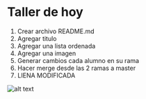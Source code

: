 # Taller de hoy

1. Crear archivo README.md
2. Agregar titulo 
3. Agregar una lista ordenada
4. Agregar una imagen
5. Generar cambios cada alumno en su rama
6. Hacer merge desde las 2 ramas a master
7. LIENA MODIFICADA

![alt text](https://encrypted-tbn0.gstatic.com/images?q=tbn%3AANd9GcQWke4kmwxYrsEUyQtFSSY4qhXAD1ipOvYOqN9JUiLU_bNSiauM&usqp=CAU "Logo Title Text 1")
